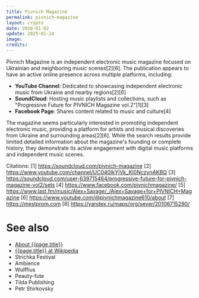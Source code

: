 ```yaml
---
title: Pivnich Magazine
permalink: pivnich-magazine
layout: crypto
date: 2018-01-02
update: 2025-01-24
image:
credits:
---
```


Pivnich Magazine is an independent electronic music magazine focused on Ukrainian and neighboring music scenes[2][6]. The publication appears to have an active online presence across multiple platforms, including:

- **YouTube Channel**: Dedicated to showcasing independent electronic music from Ukraine and nearby regions[2][6]
- **SoundCloud**: Hosting music playlists and collections, such as "Progressive Future for PIVNICH Magazine vol.2"[1][3]
- **Facebook Page**: Shares content related to music and culture[4]

The magazine seems particularly interested in promoting independent electronic music, providing a platform for artists and musical discoveries from Ukraine and surrounding areas[2][6]. While the search results provide limited detailed information about the magazine's founding or complete history, they demonstrate its active engagement with digital music platforms and independent music scenes.

Citations:
[1] https://soundcloud.com/pivnich-magazine
[2] https://www.youtube.com/channel/UC040IkYjVk_KI0NczynAKBQ
[3] https://soundcloud.com/user-639715464/progressive-future-for-pivnich-magazine-vol2/sets
[4] https://www.facebook.com/pivnichmagazine/
[5] https://www.last.fm/music/Alex+Savage/_/Alex+Savage+for+PIVNICH+Magazine
[6] https://www.youtube.com/@pivnichmagazine610/about
[7] https://mestprom.com
[8] https://yandex.ru/maps/org/sever/20106715290/


# See also

+ [About {{page.title}}](index)
+ [{{page.title}} at Wikipedia](index)
+ Strichka Festival
+ Ambience
+ Wulffius
+ Peauty-fute
+ Tilda Publishing
+ Petr Shirkovsky
